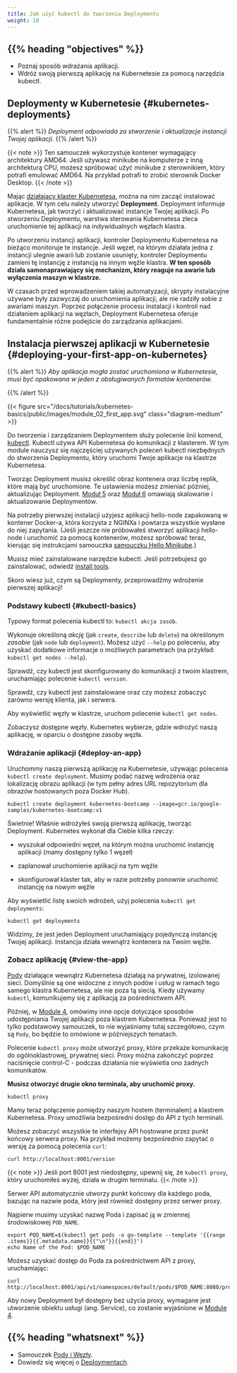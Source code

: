 ```yaml
---
title: Jak użyć kubectl do tworzenia Deploymentu
weight: 10
---
```


## {{% heading "objectives" %}}

* Poznaj sposób wdrażania aplikacji.
* Wdróż swoją pierwszą aplikację na Kubernetesie za pomocą narzędzia kubectl.

## Deploymenty w Kubernetesie {#kubernetes-deployments}

{{% alert %}}
_Deployment odpowiada za stworzenie i aktualizacje instancji Twojej aplikacji._
{{% /alert %}}

{{< note >}}
Ten samouczek wykorzystuje kontener wymagający architektury AMD64. Jeśli używasz
minikube na komputerze z inną architekturą CPU, możesz spróbować użyć minikube z
sterownikiem, który potrafi emulować AMD64. Na przykład potrafi to zrobić sterownik Docker Desktop.
{{< /note >}}

Mając [działający klaster Kubernetesa](/docs/tutorials/kubernetes-basics/create-cluster/cluster-intro/),
można na nim zacząć
instalować aplikacje. W tym celu należy utworzyć **Deployment**.
Deployment informuje Kubernetesa, jak tworzyć i aktualizować instancje
Twojej aplikacji. Po stworzeniu Deploymentu, warstwa sterowania
Kubernetesa zleca uruchomienie tej aplikacji na indywidualnych węzłach klastra.

Po utworzeniu instancji aplikacji, kontroler Deploymentu Kubernetesa na
bieżąco monitoruje te instancje. Jeśli węzeł, na którym działała jedna z
instancji ulegnie awarii lub zostanie usunięty, kontroler Deploymentu zamieni tę
instancję z instancją na innym węźle klastra.
**W ten sposób działa samonaprawiający się mechanizm, który reaguje na awarie lub wyłączenia maszyn w klastrze.**

W czasach przed wprowadzeniem takiej automatyzacji, skrypty instalacyjne używane
były zazwyczaj do uruchomienia aplikacji, ale nie radziły sobie z awariami maszyn.
Poprzez połączenie procesu instalacji i kontroli nad działaniem aplikacji na węzłach, Deployment
Kubernetesa oferuje fundamentalnie różne podejście do zarządzania aplikacjami.

## Instalacja pierwszej aplikacji w Kubernetesie {#deploying-your-first-app-on-kubernetes}

{{% alert %}}
_Aby aplikacja mogła zostać uruchomiona w Kubernetesie, musi być opakowana w jeden z obsługiwanych formatów kontenerów._

{{% /alert %}}

{{< figure src="/docs/tutorials/kubernetes-basics/public/images/module_02_first_app.svg" class="diagram-medium" >}}

Do tworzenia i zarządzaniem Deploymentem służy polecenie linii komend,
[kubectl](/docs/reference/kubectl/). Kubectl używa API Kubernetesa do komunikacji z
klasterem. W tym module nauczysz się najczęściej używanych poleceń kubectl
niezbędnych do stworzenia Deploymentu, który uruchomi Twoje aplikacje na klastrze Kubernetesa.

Tworząc Deployment musisz określić obraz kontenera oraz liczbę
replik, które mają być uruchomione. Te ustawienia możesz zmieniać
później, aktualizując Deployment. [Moduł 5](/docs/tutorials/kubernetes-basics/scale/scale-intro/)
oraz [Moduł 6](/docs/tutorials/kubernetes-basics/update/update-intro/)
omawiają skalowanie i aktualizowanie Deploymentów.

Na potrzeby pierwszej instalacji użyjesz aplikacji hello-node zapakowaną w kontener Docker-a,
która korzysta z NGINXa i powtarza wszystkie wysłane do niej zapytania. (Jeśli jeszcze nie
próbowałeś stworzyć aplikacji hello-node i uruchomić za pomocą kontenerów, możesz spróbować
teraz, kierując się instrukcjami samouczka [samouczku Hello Minikube](/docs/tutorials/hello-minikube/).)

Musisz mieć zainstalowane narzędzie kubectl. Jeśli potrzebujesz
go zainstalować, odwiedź [install tools](/docs/tasks/tools/#kubectl).

Skoro wiesz już, czym są Deploymenty, przeprowadźmy wdrożenie pierwszej aplikacji!

### Podstawy kubectl {#kubectl-basics}

Typowy format polecenia kubectl to: `kubectl akcja zasób`.

Wykonuje określoną _akcję_ (jak `create`, `describe` lub `delete`) na określonym
_zasobie_ (jak `node` lub `deployment`). Możesz użyć `--help` po poleceniu, aby uzyskać dodatkowe
informacje o możliwych parametrach (na przykład: `kubectl get nodes --help`).

Sprawdź, czy kubectl jest skonfigurowany do komunikacji z twoim klastrem, uruchamiając polecenie `kubectl version`.

Sprawdź, czy kubectl jest zainstalowane oraz czy możesz zobaczyć zarówno wersję klienta, jak i serwera.

Aby wyświetlić węzły w klastrze, uruchom polecenie `kubectl get nodes`.

Zobaczysz dostępne węzły. Kubernetes wybierze, gdzie
wdrożyć naszą aplikację, w oparciu o dostępne zasoby węzła.

### Wdrażanie aplikacji {#deploy-an-app}

Uruchommy naszą pierwszą aplikację na Kubernetesie, używając polecenia
`kubectl create deployment`. Musimy podać nazwę wdrożenia oraz lokalizację obrazu
aplikacji (w tym pełny adres URL repozytorium dla obrazów hostowanych poza Docker Hub).

```shell
kubectl create deployment kubernetes-bootcamp --image=gcr.io/google-samples/kubernetes-bootcamp:v1
```

Świetnie! Właśnie wdrożyłeś swoją pierwszą aplikację, tworząc Deployment. Kubernetes wykonał dla Ciebie kilka rzeczy:

* wyszukał odpowiedni węzeł, na którym można uruchomić instancję aplikacji (mamy dostępny tylko 1 węzeł)
- zaplanował uruchomienie aplikacji na tym węźle
* skonfigurował klaster tak, aby w razie potrzeby ponownie uruchomić instancję na nowym węźle

Aby wyświetlić listę swoich wdrożeń, użyj polecenia `kubectl get deployments`:

```shell
kubectl get deployments
```

Widzimy, że jest jeden Deployment uruchamiający pojedynczą instancję Twojej
aplikacji. Instancja działa wewnątrz kontenera na Twoim węźle.

### Zobacz aplikację {#view-the-app}

[Pody](/docs/concepts/workloads/pods/) działające wewnątrz Kubernetesa
działają na prywatnej, izolowanej sieci. Domyślnie są one widoczne z innych
podów i usług w ramach tego samego klastra Kubernetesa, ale nie poza tą
siecią. Kiedy używamy `kubectl`, komunikujemy się z aplikacją za pośrednictwem API.

Później, w [Module 4](/docs/tutorials/kubernetes-basics/expose/), omówimy
inne opcje dotyczące sposobów udostępniania Twojej aplikacji poza klastrem
Kubernetesa. Ponieważ jest to tylko podstawowy samouczek, to nie wyjaśniamy
tutaj szczegółowo, czym są `Pody`, bo będzie to omówione w późniejszych tematach.

Polecenie `kubectl proxy` może utworzyć proxy, które przekaże komunikację do
ogólnoklastrowej, prywatnej sieci. Proxy można zakończyć poprzez
naciśnięcie control-C - podczas działania nie wyświetla ono żadnych komunikatów.

**Musisz otworzyć drugie okno terminala, aby uruchomić proxy.**

```shell
kubectl proxy
```
Mamy teraz połączenie pomiędzy naszym hostem (terminalem) a klastrem
Kubernetesa. Proxy umożliwia bezpośredni dostęp do API z tych terminali.

Możesz zobaczyć wszystkie te interfejsy API hostowane przez punkt końcowy serwera proxy.
Na przykład możemy bezpośrednio zapytać o wersję za pomocą polecenia `curl`:

```shell
curl http://localhost:8001/version
```

{{< note >}}
Jeśli port 8001 jest niedostępny, upewnij się, że
`kubectl proxy`, który uruchomiłeś wyżej, działa w drugim terminalu.
{{< /note >}}

Serwer API automatycznie utworzy punkt końcowy dla każdego poda,
bazując na nazwie poda, który jest również dostępny przez serwer proxy.

Najpierw musimy uzyskać nazwę Poda i zapisać ją w zmiennej środowiskowej `POD_NAME`.

```shell
export POD_NAME=$(kubectl get pods -o go-template --template '{{range .items}}{{.metadata.name}}{{"\n"}}{{end}}')
echo Name of the Pod: $POD_NAME
```

Możesz uzyskać dostęp do Poda za pośrednictwem API z proxy, uruchamiając:

```shell
curl http://localhost:8001/api/v1/namespaces/default/pods/$POD_NAME:8080/proxy/
```

Aby nowy Deployment był dostępny bez użycia proxy, wymagane jest utworzenie obiektu usługi
(ang. Service), co zostanie wyjaśnione w [Module 4](/docs/tutorials/kubernetes-basics/expose/).

## {{% heading "whatsnext" %}}

* Samouczek [Pody i Węzły](/docs/tutorials/kubernetes-basics/explore/explore-intro/).
* Dowiedz się więcej o [Deploymentach](/docs/concepts/workloads/controllers/deployment/).
